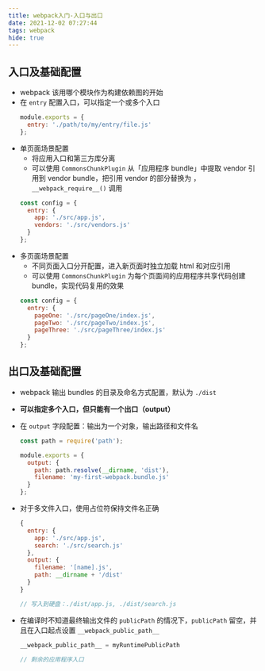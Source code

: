 ```yaml
---
title: webpack入门-入口与出口
date: 2021-12-02 07:27:44
tags: webpack
hide: true
---
```

## 入口及基础配置
- webpack 该用哪个模块作为构建依赖图的开始
- 在 `entry` 配置入口，可以指定一个或多个入口
	```js
	module.exports = {
	  entry: './path/to/my/entry/file.js'
	};
	```
<!--more-->
- 单页面场景配置
	- 将应用入口和第三方库分离
	- 可以使用 `CommonsChunkPlugin`  从「应用程序 bundle」中提取 vendor 引用到 vendor bundle，把引用 vendor 的部分替换为 ，`__webpack_require__()` 调用
	```js
	const config = {
	  entry: {
		app: './src/app.js',
		vendors: './src/vendors.js'
	  }
	};
	```
- 多页面场景配置
	- 不同页面入口分开配置，进入新页面时独立加载 html 和对应引用
	- 可以使用 `CommonsChunkPlugin` 为每个页面间的应用程序共享代码创建 bundle，实现代码复用的效果
	```js
	const config = {
	  entry: {
		pageOne: './src/pageOne/index.js',
		pageTwo: './src/pageTwo/index.js',
		pageThree: './src/pageThree/index.js'
	  }
	};
	```

## 出口及基础配置
- webpack 输出 bundles 的目录及命名方式配置，默认为  `./dist`
- **可以指定多个入口，但只能有一个出口（output）**
- 在 `output` 字段配置：输出为一个对象，输出路径和文件名
	```js
	const path = require('path');

	module.exports = {
	  output: {
		path: path.resolve(__dirname, 'dist'),
		filename: 'my-first-webpack.bundle.js'
	  }
	};
	```
- 对于多文件入口，使用占位符保持文件名正确
	```js
	{
	  entry: {
		app: './src/app.js',
		search: './src/search.js'
	  },
	  output: {
		filename: '[name].js',
		path: __dirname + '/dist'
	  }
	}

	// 写入到硬盘：./dist/app.js, ./dist/search.js
	```

- 在编译时不知道最终输出文件的 `publicPath` 的情况下，`publicPath` 留空，并且在入口起点设置 `__webpack_public_path__`
	```js
	__webpack_public_path__ = myRuntimePublicPath

	// 剩余的应用程序入口
	```


